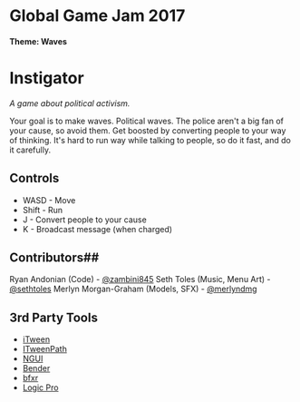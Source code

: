 # Global Game Jam 2017 #
#### Theme: Waves ####
# Instigator #
_A game about political activism._

Your goal is to make waves. Political waves.
The police aren't a big fan of your cause, so avoid them.
Get boosted by converting people to your way of thinking.
It's hard to run way while talking to people, so do it fast, and do it carefully.

## Controls ##
* WASD - Move
* Shift - Run
* J - Convert people to your cause
* K - Broadcast message (when charged)

## Contributors##
Ryan Andonian (Code) - [@zambini845][1]
Seth Toles (Music, Menu Art) - [@sethtoles][3]
Merlyn Morgan-Graham (Models, SFX) - [@merlyndmg][2]

## 3rd Party Tools ##
+ [iTween][10]
+ [ITweenPath][11]
+ [NGUI][12]
+ [Bender][13]
+ [bfxr][14]
+ [Logic Pro][15]


[0]: https://ldjam.com/
[1]: https://twitter.com/Zambini845
[2]: https://twitter.com/merlyndmg
[3]: https://twitter.com/sethtoles
[10]: http://itween.pixelplacement.com
[11]: http://www.pixelplacement.com/site/2010/12/03/visual-editor-for-itween-motion-paths/
[12]: https://www.assetstore.unity3d.com/en/#!/content/2413
[13]: https://www.blender.org/
[14]: http://www.bfxr.net/
[15]: http://www.apple.com/logic-pro/